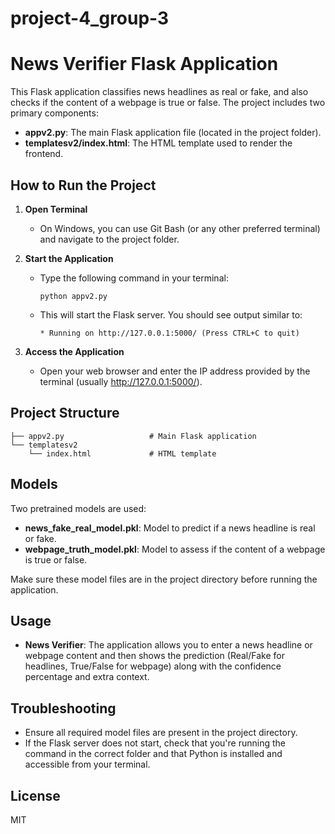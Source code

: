 # project-4_group-3
# News Verifier Flask Application

This Flask application classifies news headlines as real or fake, and also checks if the content of a webpage is true or false. The project includes two primary components:

- **appv2.py**: The main Flask application file (located in the project folder).
- **templatesv2/index.html**: The HTML template used to render the frontend.

## How to Run the Project

1. **Open Terminal**
   - On Windows, you can use Git Bash (or any other preferred terminal) and navigate to the project folder.

2. **Start the Application**
   - Type the following command in your terminal:
     ```
     python appv2.py
     ```
   - This will start the Flask server. You should see output similar to:
     ```
     * Running on http://127.0.0.1:5000/ (Press CTRL+C to quit)
     ```

3. **Access the Application**
   - Open your web browser and enter the IP address provided by the terminal (usually http://127.0.0.1:5000/).

## Project Structure

```
├── appv2.py                   # Main Flask application
└── templatesv2
    └── index.html             # HTML template
```

## Models

Two pretrained models are used:

- **news_fake_real_model.pkl**: Model to predict if a news headline is real or fake.
- **webpage_truth_model.pkl**: Model to assess if the content of a webpage is true or false.

Make sure these model files are in the project directory before running the application.

## Usage

- **News Verifier**: The application allows you to enter a news headline or webpage content and then shows the prediction (Real/Fake for headlines, True/False for webpage) along with the confidence percentage and extra context.

## Troubleshooting

- Ensure all required model files are present in the project directory.
- If the Flask server does not start, check that you're running the command in the correct folder and that Python is installed and accessible from your terminal.

## License

MIT

